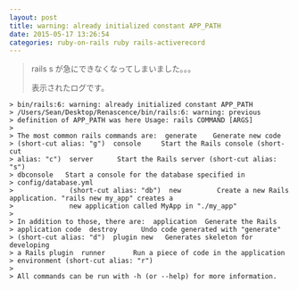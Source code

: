 ```yaml
---
layout: post
title: warning: already initialized constant APP_PATH
date: 2015-05-17 13:26:54
categories: ruby-on-rails ruby rails-activerecord
---
```

<!-- {% raw %} -->
<blockquote>
  <p>rails s が急にできなくなってしまいました。。。</p>
  
  <p>表示されたログです。</p>
</blockquote>

<pre><code>&gt; bin/rails:6: warning: already initialized constant APP_PATH
&gt; /Users/Sean/Desktop/Renascence/bin/rails:6: warning: previous
&gt; definition of APP_PATH was here Usage: rails COMMAND [ARGS]
&gt; 
&gt; The most common rails commands are:  generate    Generate new code
&gt; (short-cut alias: "g")  console     Start the Rails console (short-cut
&gt; alias: "c")  server      Start the Rails server (short-cut alias: "s")
&gt; dbconsole   Start a console for the database specified in
&gt; config/database.yml
&gt;              (short-cut alias: "db")  new         Create a new Rails application. "rails new my_app" creates a
&gt;              new application called MyApp in "./my_app"
&gt; 
&gt; In addition to those, there are:  application  Generate the Rails
&gt; application code  destroy      Undo code generated with "generate"
&gt; (short-cut alias: "d")  plugin new   Generates skeleton for developing
&gt; a Rails plugin  runner       Run a piece of code in the application
&gt; environment (short-cut alias: "r")
&gt; 
&gt; All commands can be run with -h (or --help) for more information.
</code></pre>
<!-- {% endraw %} -->
